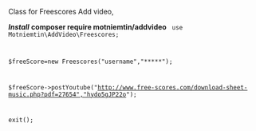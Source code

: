 Class for Freescores Add video,

***Install***
****composer require motniemtin/addvideo****
<code>
use Motniemtin\AddVideo\Freescores;
  
  
$freeScore=new Freescores("username","*****");


$freeScore->postYoutube("http://www.free-scores.com/download-sheet-music.php?pdf=27654","hydo5gJP22o");


exit();


<code>


  
  
